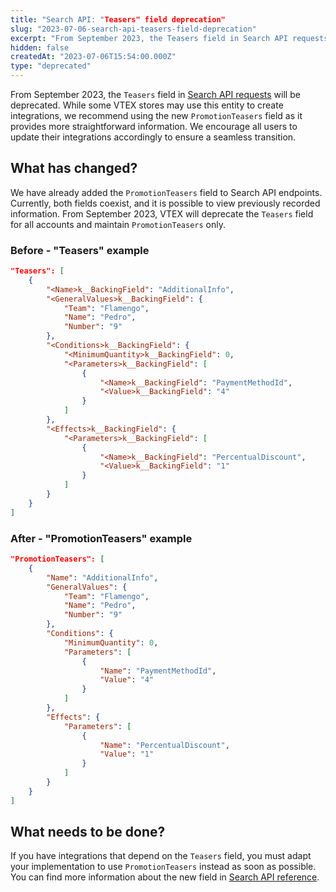 ```yaml
---
title: "Search API: "Teasers" field deprecation"
slug: "2023-07-06-search-api-teasers-field-deprecation"
excerpt: "From September 2023, the Teasers field in Search API requests will be deprecated."
hidden: false
createdAt: "2023-07-06T15:54:00.000Z"
type: "deprecated"
---
```


From September 2023, the `Teasers` field in [Search API requests](https://developers.vtex.com/docs/api-reference/search-api#get-/api/catalog_system/pub/products/search) will be deprecated. While some VTEX stores may use this entity to create integrations, we recommend using the new `PromotionTeasers` field as it provides more straightforward information. We encourage all users to update their integrations accordingly to ensure a seamless transition.

## What has changed?

We have already added the `PromotionTeasers` field to Search API endpoints. Currently, both fields coexist, and it is possible to view previously recorded information. From September 2023, VTEX will deprecate the `Teasers` field for all accounts and maintain `PromotionTeasers` only.

### Before  - "Teasers" example

```json
"Teasers": [
    {
        "<Name>k__BackingField": "AdditionalInfo",
        "<GeneralValues>k__BackingField": {
            "Team": "Flamengo",
            "Name": "Pedro",
            "Number": "9"
        },
        "<Conditions>k__BackingField": {
            "<MinimumQuantity>k__BackingField": 0,
            "<Parameters>k__BackingField": [
                {
                    "<Name>k__BackingField": "PaymentMethodId",
                    "<Value>k__BackingField": "4"
                }
            ]
        },
        "<Effects>k__BackingField": {
            "<Parameters>k__BackingField": [
                {
                    "<Name>k__BackingField": "PercentualDiscount",
                    "<Value>k__BackingField": "1"
                }
            ]
        }
    }
]
```

### After - "PromotionTeasers" example

```json
"PromotionTeasers": [
    {
        "Name": "AdditionalInfo",
        "GeneralValues": {
            "Team": "Flamengo",
            "Name": "Pedro",
            "Number": "9"
        },
        "Conditions": {
            "MinimumQuantity": 0,
            "Parameters": [
                {
                    "Name": "PaymentMethodId",
                    "Value": "4"
                }
            ]
        },
        "Effects": {
            "Parameters": [
                {
                    "Name": "PercentualDiscount",
                    "Value": "1"
                }
            ]
        }
    }
]
```

## What needs to be done?

If you have integrations that depend on the `Teasers` field, you must adapt your implementation to use `PromotionTeasers` instead as soon as possible. You can find more information about the new field in [Search API reference](https://developers.vtex.com/docs/api-reference/search-api#get-/api/catalog_system/pub/products/search).
